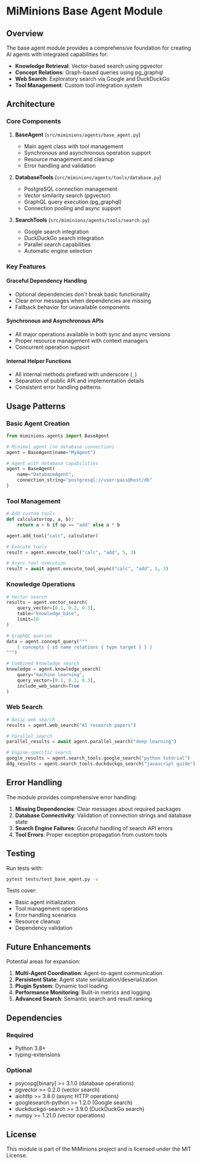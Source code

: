 # MiMinions Base Agent Module

## Overview

The base agent module provides a comprehensive foundation for creating AI agents with integrated capabilities for:

- **Knowledge Retrieval**: Vector-based search using pgvector
- **Concept Relations**: Graph-based queries using pg_graphql  
- **Web Search**: Exploratory search via Google and DuckDuckGo
- **Tool Management**: Custom tool integration system

## Architecture

### Core Components

1. **BaseAgent** (`src/miminions/agents/base_agent.py`)
   - Main agent class with tool management
   - Synchronous and asynchronous operation support
   - Resource management and cleanup
   - Error handling and validation

2. **DatabaseTools** (`src/miminions/agents/tools/database.py`)
   - PostgreSQL connection management
   - Vector similarity search (pgvector)
   - GraphQL query execution (pg_graphql)
   - Connection pooling and async support

3. **SearchTools** (`src/miminions/agents/tools/search.py`)
   - Google search integration
   - DuckDuckGo search integration
   - Parallel search capabilities
   - Automatic engine selection

### Key Features

#### Graceful Dependency Handling
- Optional dependencies don't break basic functionality
- Clear error messages when dependencies are missing
- Fallback behavior for unavailable components

#### Synchronous and Asynchronous APIs
- All major operations available in both sync and async versions
- Proper resource management with context managers
- Concurrent operation support

#### Internal Helper Functions
- All internal methods prefixed with underscore (`_`)
- Separation of public API and implementation details
- Consistent error handling patterns

## Usage Patterns

### Basic Agent Creation
```python
from miminions.agents import BaseAgent

# Minimal agent (no database connection)
agent = BaseAgent(name="MyAgent")

# Agent with database capabilities
agent = BaseAgent(
    name="DatabaseAgent",
    connection_string="postgresql://user:pass@host/db"
)
```

### Tool Management
```python
# Add custom tools
def calculator(op, a, b):
    return a + b if op == "add" else a * b

agent.add_tool("calc", calculator)

# Execute tools
result = agent.execute_tool("calc", "add", 5, 3)

# Async tool execution
result = await agent.execute_tool_async("calc", "add", 5, 3)
```

### Knowledge Operations
```python
# Vector search
results = agent.vector_search(
    query_vector=[0.1, 0.2, 0.3],
    table="knowledge_base",
    limit=10
)

# GraphQL queries
data = agent.concept_query("""
    { concepts { id name relations { type target } } }
""")

# Combined knowledge search
knowledge = agent.knowledge_search(
    query="machine learning",
    query_vector=[0.1, 0.2, 0.3],
    include_web_search=True
)
```

### Web Search
```python
# Basic web search
results = agent.web_search("AI research papers")

# Parallel search
parallel_results = await agent.parallel_search("deep learning")

# Engine-specific search
google_results = agent.search_tools.google_search("python tutorial")
ddg_results = agent.search_tools.duckduckgo_search("javascript guide")
```

## Error Handling

The module provides comprehensive error handling:

1. **Missing Dependencies**: Clear messages about required packages
2. **Database Connectivity**: Validation of connection strings and database state
3. **Search Engine Failures**: Graceful handling of search API errors
4. **Tool Errors**: Proper exception propagation from custom tools

## Testing

Run tests with:
```bash
pytest tests/test_base_agent.py -v
```

Tests cover:
- Basic agent initialization
- Tool management operations
- Error handling scenarios
- Resource cleanup
- Dependency validation

## Future Enhancements

Potential areas for expansion:

1. **Multi-Agent Coordination**: Agent-to-agent communication
2. **Persistent State**: Agent state serialization/deserialization
3. **Plugin System**: Dynamic tool loading
4. **Performance Monitoring**: Built-in metrics and logging
5. **Advanced Search**: Semantic search and result ranking

## Dependencies

### Required
- Python 3.8+
- typing-extensions

### Optional
- psycopg[binary] >= 3.1.0 (database operations)
- pgvector >= 0.2.0 (vector search)
- aiohttp >= 3.8.0 (async HTTP operations)
- googlesearch-python >= 1.2.0 (Google search)
- duckduckgo-search >= 3.9.0 (DuckDuckGo search)
- numpy >= 1.21.0 (vector operations)

## License

This module is part of the MiMinions project and is licensed under the MIT License.
